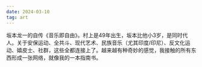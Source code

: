 ```yaml
---
date: 2024-03-10
tag: art
---
```

坂本龙一的自传《音乐即自由》。村上是49年出生，坂本比他小3岁，是同时代人。关于安保运动、全共斗、现代艺术、民族音乐（尤其印度/印尼）、反文化运动、嬉皮士、社群，这些全都连接上了。越来越有种奇妙的感觉，我接触的所有东西形成一张网络，就像我的一本指南书。